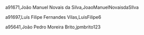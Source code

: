 a91671,João Manuel Novais da Silva,JoaoManuelNovaisdaSIlva 

a91697,Luís Filipe Fernandes Vilas,LuisFilipe6 

a95641,João Pedro Moreira Brito,jpmbrito123 


